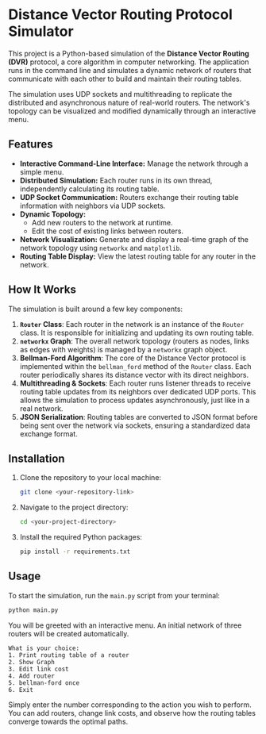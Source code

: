 # Distance Vector Routing Protocol Simulator

This project is a Python-based simulation of the **Distance Vector Routing (DVR)** protocol, a core algorithm in computer networking. The application runs in the command line and simulates a dynamic network of routers that communicate with each other to build and maintain their routing tables.

The simulation uses UDP sockets and multithreading to replicate the distributed and asynchronous nature of real-world routers. The network's topology can be visualized and modified dynamically through an interactive menu.

## Features

* **Interactive Command-Line Interface:** Manage the network through a simple menu.
* **Distributed Simulation:** Each router runs in its own thread, independently calculating its routing table.
* **UDP Socket Communication:** Routers exchange their routing table information with neighbors via UDP sockets.
* **Dynamic Topology:**
    * Add new routers to the network at runtime.
    * Edit the cost of existing links between routers.
* **Network Visualization:** Generate and display a real-time graph of the network topology using `networkx` and `matplotlib`.
* **Routing Table Display:** View the latest routing table for any router in the network.

## How It Works

The simulation is built around a few key components:

1.  **`Router` Class**: Each router in the network is an instance of the `Router` class. It is responsible for initializing and updating its own routing table.
2.  **`networkx` Graph**: The overall network topology (routers as nodes, links as edges with weights) is managed by a `networkx` graph object.
3.  **Bellman-Ford Algorithm**: The core of the Distance Vector protocol is implemented within the `bellman_ford` method of the `Router` class. Each router periodically shares its distance vector with its direct neighbors.
4.  **Multithreading & Sockets**: Each router runs listener threads to receive routing table updates from its neighbors over dedicated UDP ports. This allows the simulation to process updates asynchronously, just like in a real network.
5.  **JSON Serialization**: Routing tables are converted to JSON format before being sent over the network via sockets, ensuring a standardized data exchange format.

## Installation

1.  Clone the repository to your local machine:
    ```bash
    git clone <your-repository-link>
    ```
2.  Navigate to the project directory:
    ```bash
    cd <your-project-directory>
    ```
3.  Install the required Python packages:
    ```bash
    pip install -r requirements.txt
    ```

## Usage

To start the simulation, run the `main.py` script from your terminal:

```bash
python main.py
```

You will be greeted with an interactive menu. An initial network of three routers will be created automatically.

```
What is your choice:
1. Print routing table of a router
2. Show Graph
3. Edit link cost
4. Add router
5. bellman-ford once
6. Exit
```

Simply enter the number corresponding to the action you wish to perform. You can add routers, change link costs, and observe how the routing tables converge towards the optimal paths.
